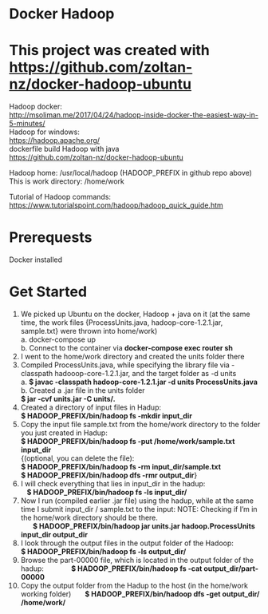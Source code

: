 # Docker Hadoop
# This project was created with https://github.com/zoltan-nz/docker-hadoop-ubuntu 

Hadoop docker:  
http://msoliman.me/2017/04/24/hadoop-inside-docker-the-easiest-way-in-5-minutes/   
Hadoop for windows:  
https://hadoop.apache.org/  
dockerfile build Hadoop with java  
https://github.com/zoltan-nz/docker-hadoop-ubuntu  

Hadoop home: /usr/local/hadoop (HADOOP_PREFIX in github repo above)
This is work directory: /home/work

Tutorial of Hadoop commands:
https://www.tutorialspoint.com/hadoop/hadoop_quick_guide.htm 
# Prerequests  
Docker installed  
# Get  Started  

1. We picked up Ubuntu on the docker, Hadoop + java on it (at the same time, the work files {ProcessUnits.java, hadoop-core-1.2.1.jar, sample.txt} were thrown into home/work)  
  a. docker-compose up  
  b. Connect to the container via **docker-compose exec router sh**  
2. I went to the home/work directory and created the units folder there  
3. Compiled ProcessUnits.java, while specifying the library file via -classpath hadooop-core-1.2.1.jar, and the target folder as -d units  
  a. **$ javac -classpath hadoop-core-1.2.1.jar -d units ProcessUnits.java** 
  b. Created a .jar file in the units folder  
  **$ jar -cvf units.jar -C units/.**  
4. Created a directory of input files in Hadup:  
**$ HADOOP_PREFIX/bin/hadoop fs -mkdir input_dir**  
5. Copy the input file sample.txt from the home/work directory to the folder you just created in Hadup:  
**$ HADOOP_PREFIX/bin/hadoop fs -put /home/work/sample.txt input_dir**  
{(optional, you can delete the file):  
**$ HADOOP_PREFIX/bin/hadoop fs -rm input_dir/sample.txt  
$ HADOOP_PREFIX/bin/hadoop dfs -rmr output_dir**}  
6. I will check everything that lies in input_dir in the hadup:  
   **$ HADOOP_PREFIX/bin/hadoop fs -ls input_dir/**  
7. Now I run (compiled earlier .jar file) using the hadup, while at the same time I submit input_dir / sample.txt to the input:
NOTE: Checking if I’m in the home/work directory should be there.  
      **$ HADOOP_PREFIX/bin/hadoop jar units.jar hadoop.ProcessUnits input_dir output_dir**  
8. I look through the output files in the output folder of the Hadoop:  
**$ HADOOP_PREFIX/bin/hadoop fs -ls output_dir/**
9. Browse the part-00000 file, which is located in the output folder of the hadup:
             **$ HADOOP_PREFIX/bin/hadoop fs -cat output_dir/part-00000**
10. Copy the output folder from the Hadup to the host (in the home/work working folder)
      **$ HADOOP_PREFIX/bin/hadoop dfs -get output_dir/ /home/work/**

